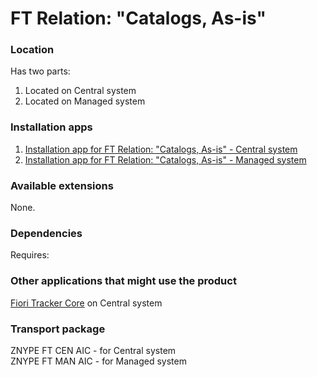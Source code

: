 # FT Relation: "Catalogs, As-is"

### Location
Has two parts:
1. Located on Central system
2. Located on Managed system

### Installation apps
1. [Installation app for FT Relation: "Catalogs, As-is" - Central system](in-ft-rel-cat-asis-cen.md)
2. [Installation app for FT Relation: "Catalogs, As-is" - Managed system](in-ft-rel-cat-asis-man.md)

### Available extensions
None.

### Dependencies
Requires:  

### Other applications that might use the product
[Fiori Tracker Core](ft-core.md) on Central system

### Transport package
ZNYPE FT CEN AIC - for Central system<br>
ZNYPE FT MAN AIC - for Managed system